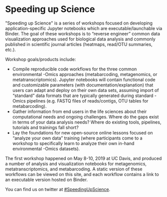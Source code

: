 # Speeding up Science

"Speeding up Science" is a series of workshops focused on developing application-specific Jupyter notebooks which are executable/launchable via Binder. The goal of these workshops is to “reverse engineer” common data visualization approaches used for biological data analysis and commonly published in scientific journal articles (heatmaps, read/OTU summaries, etc.). 

Workshop goals/products include:
  
  - Compile reproducible code workflows for the three common environmental -Omics approaches (metabarcoding, metagenomics, or metatranscriptomics). Jupyter notebooks will contain functional code and customizable parameters (with documentation/explanation) that users can adapt and deploy on their own data sets, assuming import of “standard” data formats that are typically generated during standard -Omics pipelines (e.g. FASTQ files of reads/contigs, OTU tables for metabarcoding). 
  - Gather information from end users in the life sciences about their computational needs and ongoing challenges. Where do the gaps exist in terms of your data analysis needs? Where do existing tools, pipelines, tutorials and trainings fall short? 
  - Lay the foundations for new open-source online lessons focused on “analyze your own data” training (where participants come to a workshop to specifically learn to analyze their own in-hand environmental -Omics datasets).

The first workshop happened on May 8-10, 2019 at UC Davis, and produced a number of analysis and visualization notebooks for metagenomics, metatranscriptomics, and metabarcoding. A static version of these workflows can be viewed on this site, and each workflow contains a link to an executable version hosted on Binder.

You can find us on twitter at [#SpeedingUpScience](https://twitter.com/search?q=%23SpeedingUpScience).

